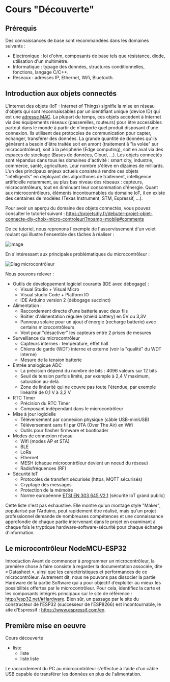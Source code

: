 # Cours "Découverte"
## Prérequis
Des connaissances de base sont recommandées dans les domaines suivants :
* Electronique : loi d'ohm, composants de base tels que résistance, diode, utilisation d'un multimètre.
* Informatique : typage des données, structures conditionnelles, fonctions, langage C/C++.
* Réseaux : adresses IP, Ethernet, Wifi, Bluetooth.
## Introduction aux objets connectés
L'internet des objets (IoT : Internet of Things) signifie la mise en réseau d'objets qui sont reconnaissables par un identifiant unique (device ID) qui est une [adresse MAC](https://fr.wikipedia.org/wiki/Adresse_MAC). La plupart du temps, ces objets accèdent à Internet via des équipements réseaux (passerelles, routeurs) pour être accessibles partout dans le monde à partir de n'importe quel produit disposant d'une connexion. Ils utilisent des protocoles de communication pour capter, échanger, transférer des données. La grande quantité de données qu'ils génèrent a besoin d'être traitée soit en amont (traitement à "la volée" sur microcontrôleur), soit à la périphérie (Edge computing), soit en aval via des espaces de stockage (Bases de données, Cloud, ...). Les objets connectés sont répandus dans tous les domaines d'activité : smart city, industrie, commerce, santé, agriculture. Leur nombre s'élève en dizaines de milliards. L'un des principaux enjeux actuels consiste à rendre ces objets "intelligents" en déployant des algorithmes de traitement, intelligence artificielle notamment, au plus bas niveau des réseaux : capteurs, microcontrôleurs, tout en diminuant leur consommation d'énergie. Quant aux microcontrôleurs, éléments incontournables du domaine IoT, il en existe des centaines de modèles (Texas Instrument, STM, Espressif, ...).

Pour avoir un aperçu du domaine des objets connectés, vous pouvez consulter le tutoriel suivant :
https://projetsdiy.fr/debuter-projet-objet-connecte-diy-choix-micro-controleur/?noamp=mobile#comments

De ce tutoriel, nous reprenons l'exemple de l'asservissement d'un volet roulant qui illustre l'ensemble des tâches à réaliser :

![image](https://user-images.githubusercontent.com/44494044/129308509-a436ebf2-0aee-453a-8c68-22ace6069d4c.png)


En s'intéressant aux principales problématiques du microcontrôleur :

![Diag microcontrôleur](https://user-images.githubusercontent.com/44494044/129352699-96b71023-cea3-4936-936d-54cd4c0ce50f.png)


Nous pouvons relever :
* Outils de développement logiciel courants (IDE avec débogage) :
    * Visual Studio + Visual Micro
    * Visual studio Code + Platform IO
    * IDE Arduino version 2 (débogage succinct)
* Alimentation :
    * Raccordement directe d'une batterie avec deux fils
    * Boîtier d'alimentation régulée (shield battery) en 5V ou 3,3V
    * Panneau solaire pour un ajout d'énergie (recharge batterie) avec certains microcontrôleurs
    * Vext pour "désactiver" les capteurs entre 2 prises de mesures
* Surveillance du microcontrôleur
    * Capteurs internes : température, effet hall
    * Chiens de garde (WDT) interne et externe (voir la "qualité" du WDT interne)
    * Mesure de la tension batterie
* Entrée analogique ADC
    * La précision dépend du nombre de bits : 4096 valeurs sur 12 bits
    * Seuil de tension parfois limité, par exemple à 2,4 V maximum, saturation au-delà
    * Zone de linéarité qui ne couvre pas toute l'étendue, par exemple linéarité de 0,1 V à 3,2 V
* RTC Timer
    * Précision du RTC Timer
    * Composant indépendant dans le microcontrôleur
* Mise à jour logicielle
    * Téléversement par connexion physique (câble USB-miniUSB)
    * Téléversement sans fil par OTA (Over The Air) en Wifi
    * Outils pour flasher firmware et bootloader
* Modes de connexion réseau
    * Wifi (modes AP et STA)
    * BLE
    * LoRa
    * Ethernet
    * MESH (chaque microcontrôleur devient un noeud du réseau)
    * Radiofréquences (RF)
* Sécurité IoT
    * Protocoles de transfert sécurisés (https, MQTT sécurisés)
    * Cryptage des messages
    * Protection de la mémoire
    * Norme européenne [ETSI EN 303 645 V2.1](https://www.etsi.org/deliver/etsi_en/303600_303699/303645/02.01.01_60/en_303645v020101p.pdf) (sécurité IoT grand public)

Cette liste n'est pas exhaustive. Elle montre qu'un montage style "Maker", popularisé par l'Arduino, peut rapidement être réalisé, mais qu'un projet professionnel demande de nombreuses compétences et une connaissance approfondie de chaque partie intervenant dans le projet en examinant à chaque fois le tryptique hardware-software-sécurité pour chaque échange d'information.

## Le microcontrôleur NodeMCU-ESP32
Introduction
Avant de commencer à programmer un microcontrôleur, la première chose à faire consiste à regarder la documentation associée, dite « Datasheet », ainsi que les caractéristiques et performances de ce microcontrôleur. Autrement dit, nous ne pouvons pas dissocier la partie Hardware de la partie Software qui a pour objectif d’exploiter au mieux les possibilités offertes par le microcontrôleur. Pour cela, identifiez la carte et les composants intégrés principaux sur le site de référence : http://esp32.net/#Hardware. Bien sûr, un passage par le site du constructeur de l’ESP32 (successeur de l’ESP8266) est incontournable, le site d’Espressif :
 https://www.espressif.com/en.

## Première mise en oeuvre
Cours découverte
* liste
  * liste
  * liste
 liste
 

 Le raccordement du PC au microcontrôleur s'effectue à l'aide d'un câble USB capable de transférer les données en plus de l'alimentation.
